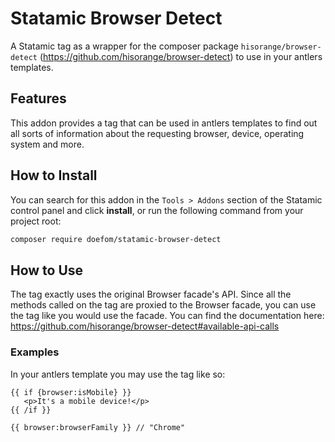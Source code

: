 # Statamic Browser Detect

A Statamic tag as a wrapper for the composer package `hisorange/browser-detect`
(https://github.com/hisorange/browser-detect) to use in your antlers templates.

## Features

This addon provides a tag that can be used in antlers templates to find out all sorts of information about the requesting
browser, device, operating system and more.

## How to Install

You can search for this addon in the `Tools > Addons` section of the Statamic control panel and click **install**, or run the following command from your project root:

``` bash
composer require doefom/statamic-browser-detect
```

## How to Use

The tag exactly uses the original Browser facade's API. Since all the methods called on the tag are proxied to the
Browser facade, you can use the tag like you would use the facade. You can find the documentation here:
https://github.com/hisorange/browser-detect#available-api-calls

### Examples

In your antlers template you may use the tag like so:

```text
{{ if {browser:isMobile} }}
   <p>It's a mobile device!</p>
{{ /if }}
```

```text
{{ browser:browserFamily }} // "Chrome" 
```

